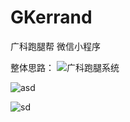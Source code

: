 # GKerrand
广科跑腿帮 微信小程序

整体思路：
![广科跑腿系统](https://img-blog.csdnimg.cn/20210202162457571.jpg?x-oss-process=image/watermark,type_ZmFuZ3poZW5naGVpdGk,shadow_10,text_aHR0cHM6Ly9ibG9nLmNzZG4ubmV0L3lpNzQyODkxMjcw,size_16,color_FFFFFF,t_70)

  ![asd](https://img-blog.csdnimg.cn/20210202161254225.png?x-oss-process=image/watermark,type_ZmFuZ3poZW5naGVpdGk,shadow_10,text_aHR0cHM6Ly9ibG9nLmNzZG4ubmV0L3lpNzQyODkxMjcw,size_16,color_FFFFFF,t_70)
  
  ![sd](https://img-blog.csdnimg.cn/2021020216175656.png?x-oss-process=image/watermark,type_ZmFuZ3poZW5naGVpdGk,shadow_10,text_aHR0cHM6Ly9ibG9nLmNzZG4ubmV0L3lpNzQyODkxMjcw,size_16,color_FFFFFF,t_70)
